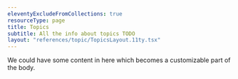 ```yaml
---
eleventyExcludeFromCollections: true
resourceType: page
title: Topics
subtitle: All the info about topics TODO
layout: "references/topic/TopicsLayout.11ty.tsx"
---
```


We could have some content in here which becomes a customizable part of the body.